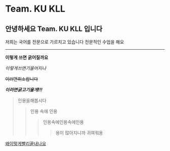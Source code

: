 Team. KU KLL
====================
안녕하세요 Team. KU KLL 입니다
-------------------------
저희는 국어를 전문으로 가르치고 있습니다
전문적인 수업을 해요
***
**이렇게 쓰면 굵어질까요**

*이렇게쓰면기울어지나*

~~이러면취소랍니다~~

***이러면굵고기울게!!!***

>인용을해봅시다
>>인용 속에 인용
>>>인용속에인용속에인용
>>>>용이 많아지니까 귀여워용

[왜이렇게빨리끝내나요](https://youtu.be/CNYqG26Q-to?si=P3wxcMI6aqlVOsfv,"1557")
